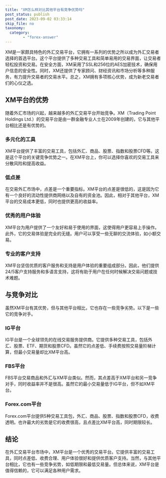 ```yaml
---
title: "XM怎么样对比其他平台有竞争优势吗"
post_status: publish
post_date: 2023-09-02 03:33:14
skip_file: no
taxonomy:
  category:
        - "forex-answer"
---
```


XM是一家颇具特色的外汇交易平台，它拥有一系列的优势之所以成为外汇交易者选择的首选平台。这个平台提供了多种交易工具和简单易用的交易界面，让交易者轻松投资和交易。在安全方面，XM采用了SSL和256位的AES加密技术，确保用户信息的安全性。同时，XM还提供了专家顾问、财经资讯和市场分析等多种服务，有力提升交易者的交易水平。总之，XM拥有多项核心优势，成为新老交易者们的心仪之选。

## XM平台的优势

随着外汇市场的兴起，越来越多的外汇交易平台开始竞争。XM（Trading Point Holdings Ltd.）的交易平台是由一群金融专业人士在2009年创建的，它与其他平台相比还是有优势的。

### 多元化的工具

XM平台提供了丰富的交易工具，包括外汇、商品、股票、指数和股票CFD等。这是这个平台的关键竞争优势之一。在XM平台上，你可以选择你喜欢的交易工具来分散风险和提高收益。

### 低点差

在交易外汇市场中，点差是一个重要指标。XM平台的点差是很低的，这是因为它有一个良好的流动性提供商网络以及自有的资金池。因此，相对于其他平台，XM平台的交易成本更低，同时也提供更高的收益率。

### 优秀的用户体验

XM平台为用户提供了一个友好和易于使用的界面，这使得用户更容易上手操作。此外，它的交易体验是完全的无缝。用户可以享受一些无聊的交流体验，如小额交易。

### 专业的客户支持

XM平台坚信优质的客户服务和支持是用户体验的重要组成部分。因此，他们提供24/5客户支持服务和多语言支持，这将有助于用户在任何时候解决交易问题或技术难题。

## 与竞争对比

虽然XM平台有其优势，但与其他平台相比，它也存在一些竞争劣势。以下是一些它的竞争对手。

### IG平台

IG平台是一个全球领先的在线交易服务提供商。它提供多种交易工具，包括外汇、股票、ETF、期货和股票CFD。虽然它的点差低、手续费按照交易量阶梯计算，但最小交易量却比XM平台高。

### FBS平台

FBS平台交易商品和外汇与XM平台类似。然而，其点差高于XM平台和另一竞争对手，同时收益率并不是很高。虽然它的最小交易量低于IG平台，但不如XM平台。

### Forex.com平台

Forex.com平台提供5种交易工具包，外汇、商品、股票、指数和股票CFD，收费透明。也许最大的劣势是它的收费很高，且点差比XM平台高，同时期限较长。

## 结论

在外汇交易平台市场中，XM平台是一个优秀的交易平台。它提供丰富的交易工具，同时点差低、收费合理、用户体验很好和提供优质客户支持。当然，与其他平台相比，它也有一些竞争劣势，如低期限和最低交易量。但总体来说，XM平台是值得信赖的，它可以满足各种用户需求。